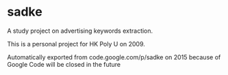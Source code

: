 # sadke

A study project on advertising keywords extraction.

This is a personal project for HK Poly U on 2009.

Automatically exported from code.google.com/p/sadke on 2015 because of Google Code will be closed in the future
